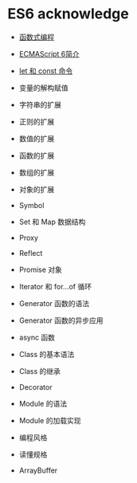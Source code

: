 # ES6 acknowledge

- [函数式编程](fp.md)

- [ECMAScript 6简介](intro.md)

- [let 和 const 命令](let.md)

- 变量的解构赋值
- 字符串的扩展
- 正则的扩展
- 数值的扩展
- 函数的扩展
- 数组的扩展
- 对象的扩展
- Symbol
- Set 和 Map 数据结构
- Proxy
- Reflect
- Promise 对象
- Iterator 和 for...of 循环
- Generator 函数的语法
- Generator 函数的异步应用
- async 函数
- Class 的基本语法
- Class 的继承
- Decorator
- Module 的语法
- Module 的加载实现
- 编程风格
- 读懂规格
- ArrayBuffer
